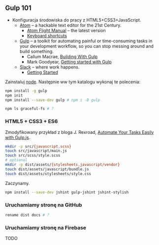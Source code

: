 ## Gulp 101

- Konfiguracja środowiska do pracy z HTML5+CSS3+JavaScript.
  * [Atom](https://atom.io) – a hackable text editor for the 21st Century.
    - [Atom Flight Manual](https://atom.io/docs/latest/) – the latest version
    - [Keyboard shortcuts](https://github.com/nwinkler/atom-keyboard-shortcuts)
  * [Gulp](http://gulpjs.com) – a toolkit for automating painful or
    time-consuming tasks in your development workflow, so you can stop
    messing around and build something.
    - Callum Macrae, [Building With Gulp](https://www.smashingmagazine.com/2014/06/building-with-gulp/)
    - Mark Goodyear, [Getting started with Gulp](https://markgoodyear.com/2014/01/getting-started-with-gulp/)
  * [Slack](https://slack.com) – where work happens.
    - [Getting Started](https://get.slack.help/hc/en-us/categories/202622877-Slack-Guides)

Zainstaluj [node](https://nodejs.org/en/). Następnie ww tym katalogu wykonaj
te polecenia:

```sh
npm install -g gulp
npm init
npm install --save-dev gulp # npm i -D gulp

npm ls graceful-fs # ?
```

### HTML5 + CSS3 + ES6

Zmodyfikowany przykład z bloga J. Rexroad, [Automate Your Tasks Easily with Gulp.js](https://scotch.io/tutorials/automate-your-tasks-easily-with-gulp-js).

```sh
mkdir -p src/{javascript,scss}
touch src/javascript/main.js
touch src/scss/style.scss
# optional
mkdir -p dist/assets/{stylesheets,javascript/vendor}
touch dist/assets/javascript/bundle.js
touch dist/assets/stylesheets/style.css
```

Zaczynamy.

```sh
npm install --save-dev jshint gulp-jshint jshint-stylish
```



### Uruchamiamy stronę na GitHub

```sh
rename dist docs # ?
```


### Uruchamiamy stronę na Firebase

TODO
